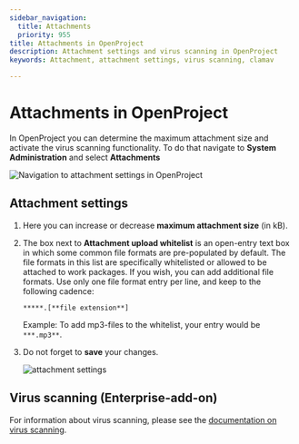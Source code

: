 ```yaml
---
sidebar_navigation:
  title: Attachments
  priority: 955
title: Attachments in OpenProject
description: Attachment settings and virus scanning in OpenProject
keywords: Attachment, attachment settings, virus scanning, clamav

---
```


# Attachments in OpenProject

In OpenProject you can determine the maximum attachment size and activate the virus scanning functionality. To do that navigate to **System Administration** and select **Attachments**

![Navigation to attachment settings in OpenProject](openproject_system_adminstration_attachments.png)

## Attachment settings

1. Here you can increase or decrease **maximum attachment size** (in kB).

2. The box next to **Attachment upload whitelist** is an open-entry text box in which some common file formats are pre-populated by default. The file formats in this list are specifically whitelisted or allowed to be attached to work packages.
   If you wish, you can add additional file formats. Use only one file format entry per line, and keep to the following cadence:  

   `*****.[**file extension**]`

   Example: To add mp3-files to the whitelist, your entry would be `***.mp3**`.

3. Do not forget to **save** your changes.

   ![attachment settings](openproject_system_adminstration_attachment_settings.png)

## Virus scanning (Enterprise-add-on)

For information about virus scanning, please see the [documentation on virus scanning](./virus-scanning/).
